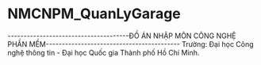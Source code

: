 # NMCNPM_QuanLyGarage
--------------------------------------ĐỒ ÁN NHẬP MÔN CÔNG NGHỆ PHẦN MỀM------------------------------------------ 
Trường: Đại học Công nghệ thông tin - Đại học Quốc gia Thành phố Hồ Chí Minh.
